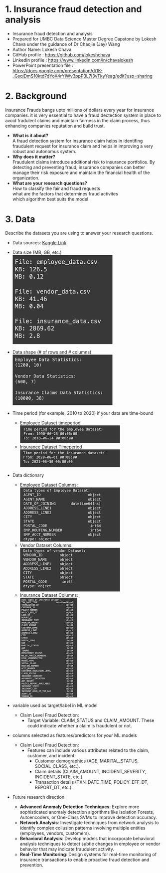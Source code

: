  # 1. Insurance fraud detection and analysis
- Insurance fraud detection and analysis
- Prepared for UMBC Data Science Master Degree Capstone by Lokesh Chava under the guidance of Dr Chaojie (Jay) Wang
- Author Name: Lokesh Chava
- GitHub profile : https://github.com/lokeshchava
- LinkedIn profile : https://www.linkedin.com/in/chavalokesh
- PowerPoint presentation file : https://docs.google.com/presentation/d/1K-_GsqiDmS10ktd7dYoX4rYIWv3ppP3L7I3vTkyYeag/edit?usp=sharing
    
# 2. Background
Insurance Frauds bangs upto millions of dollars every year for insurance companies. it is very essential to have a fraud dectection system in place to avoid fradulent claims and maintain fairness in the claim process, thus enhancing companies reputation and build trust.
- **What is it about?**  
  A fraud detection system for insurance claim helps in identifing fraudulent request for insurance claim and helps in improving a very robust and autonomus system.  
- **Why does it matter?**  
  Fraudulent claims introduce additional risk to insurance portfolios. By detecting and preventing fraud, insurance companies can better manage their risk exposure and maintain the financial health of the organization.  
- **What are your research questions?**  
  How to classify the fair and fraud requests  
  what are the factors that determines fraud activites  
  which algorithm best suits the model
# 3. Data 

Describe the datasets you are using to answer your research questions.

- Data sources: [Kaggle Link](https://www.kaggle.com/datasets/mastmustu/insurance-claims-fraud-data?select=vendor_data.csv)
- Data size (MB, GB, etc.)  
  ![Employee_Dataset_size.img](images/Dataset_Size.png)
- Data shape (# of rows and # columns)  
  ![Employee_Dataset_Shape.img](images/Dataset_Shape.png)
- Time period (for example, 2010 to 2020) if your data are time-bound
  - Employee Dataset timeperiod  
    ![Employee_Dataset_Timeperiod.img](images/Employee_Dataset_TimePeriod.png)
  - Insurance Dataset Timeperiod  
    ![Insurance_Dataset_Timeperiod.img](images/Insurance_Dataset_TimePeriod.png)
  
- Data dictionary
  - Employee Dataset Columns:  
    ![Employee_Dataset_columns.img](images/Employee_DataType.png)
  - Vendor Dataset Columns:  
    ![Vendor_Dataset_columns.img](images/Vendor_DataType.png)
  - Insurance Dataset Columns:  
    ![Insurance_dataset_columns.img](images/Insurance_DataType.png)
    
- variable used as target/label in ML model
  - Claim Level Fraud Detection:
    - Target Variable: CLAIM_STATUS and CLAIM_AMOUNT. These could indicate whether a claim is fraudulent or not.  
  
- columns selected as features/predictors for your ML models
  - Claim Level Fraud Detection:
    - Features can include various attributes related to the claim, customer, and incident:
      - Customer demographics (AGE, MARITAL_STATUS, SOCIAL_CLASS, etc.).
      - Claim details (CLAIM_AMOUNT, INCIDENT_SEVERITY, INCIDENT_STATE, etc.).
      - Transaction details (TXN_DATE_TIME, POLICY_EFF_DT, REPORT_DT, etc.).

- Future research direction  
  - **Advanced Anomaly Detection Techniques**:
    Explore more sophisticated anomaly detection algorithms like Isolation Forests, Autoencoders, or One-Class SVMs to improve detection accuracy.
  - **Network Analysis**:
    Investigate techniques from network analysis to identify complex collusion patterns involving multiple entities (employees, vendors, customers).
  - **Behavioral Analysis**:
    Develop models that incorporate behavioral analysis techniques to detect subtle changes in employee or vendor behavior that may indicate fraudulent activity.
  - **Real-Time Monitoring**:
    Design systems for real-time monitoring of insurance transactions to enable proactive fraud detection and prevention.
